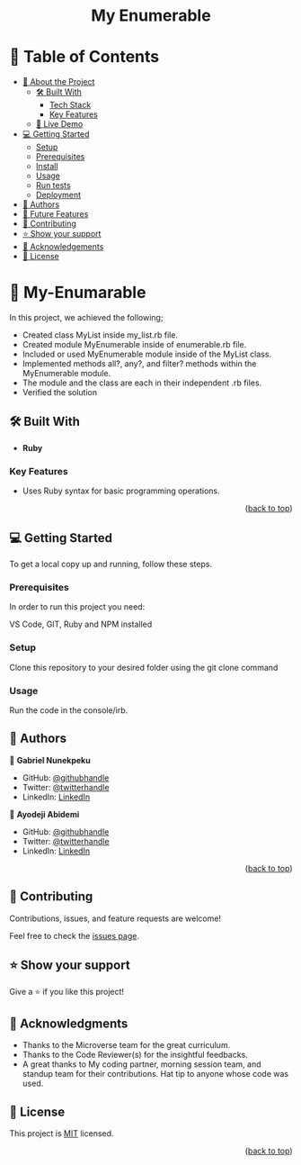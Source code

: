 <a name="readme-top"></a>


<div align="center">

  <h1><b>My Enumerable</b></h1>

</div>

# 📗 Table of Contents

- [📖 About the Project](#about-project)
  - [🛠 Built With](#built-with)
    - [Tech Stack](#tech-stack)
    - [Key Features](#key-features)
  - [🚀 Live Demo](#live-demo)
- [💻 Getting Started](#getting-started)
  - [Setup](#setup)
  - [Prerequisites](#prerequisites)
  - [Install](#install)
  - [Usage](#usage)
  - [Run tests](#run-tests)
  - [Deployment](#triangular_flag_on_post-deployment)
- [👥 Authors](#authors)
- [🔭 Future Features](#future-features)
- [🤝 Contributing](#contributing)
- [⭐️ Show your support](#support)
- [🙏 Acknowledgements](#acknowledgements)
- [📝 License](#license)


# 📖 My-Enumarable<a name="about-project"></a>

In this project, we achieved the following;

- Created class MyList inside my_list.rb file.
- Created module MyEnumerable inside of enumerable.rb file.
- Included or used MyEnumerable module inside of the MyList class.
- Implemented methods all?, any?, and filter? methods within the MyEnumerable module.
- The module and the class are each in their independent .rb files.
- Verified the solution

## 🛠 Built With <a name="built-with"></a>

- **Ruby**

### Key Features <a name="key-features"></a>
- Uses Ruby syntax for basic programming operations.

<p align="right">(<a href="#readme-top">back to top</a>)</p>

## 💻 Getting Started <a name="getting-started"></a>

To get a local copy up and running, follow these steps.

### Prerequisites

In order to run this project you need:

VS Code, GIT, Ruby and NPM installed

### Setup

Clone this repository to your desired folder using the git clone command

### Usage

Run the code in the console/irb.

## 👥 Authors <a name="authors"></a>

👤 **Gabriel Nunekpeku**

- GitHub: [@githubhandle](https://github.com/nunegabriel)
- Twitter: [@twitterhandle](https://twitter.com/_cornrow)
- LinkedIn: [LinkedIn](https://www.linkedin.com/in/gabriel-nunekpeku-623608173/)

👤 **Ayodeji Abidemi**

- GitHub: [@githubhandle](https://github.com/demix007)
- Twitter: [@twitterhandle](https://twitter.com/dat_dopr_demix)
- LinkedIn: [LinkedIn](https://www.linkedin.com/in/ayodejiabidemi/)


<p align="right">(<a href="#readme-top">back to top</a>)</p>


## 🤝 Contributing <a name="contributing"></a>

Contributions, issues, and feature requests are welcome!

Feel free to check the [issues page](https://github.com/nunegabriel/Enumerable/issues).

## ⭐️ Show your support <a name="support"></a>

Give a ⭐ if you like this project!

## 🙏 Acknowledgments <a name="acknowledgements"></a>

* Thanks to the Microverse team for the great curriculum.
* Thanks to the Code Reviewer(s) for the insightful feedbacks.
* A great thanks to My coding partner, morning session team, and standup team for their contributions.
Hat tip to anyone whose code was used.

## 📝 License <a name="license"></a>

This project is [MIT](./LICENSE) licensed.

<p align="right">(<a href="#readme-top">back to top</a>)</p>
